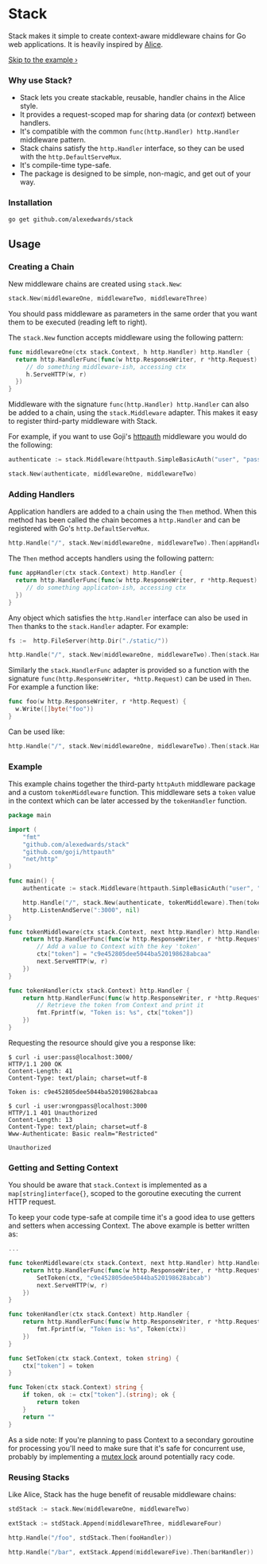 # Stack

Stack makes it simple to create context-aware middleware chains for Go web applications. It is heavily inspired by [Alice](https://github.com/justinas/alice).

[Skip to the example &rsaquo;](#example)

### Why use Stack?

- Stack lets you create stackable, reusable, handler chains in the Alice style.
- It provides a request-scoped map for sharing data (or *context*) between handlers.
- It's compatible with the common `func(http.Handler) http.Handler` middleware pattern.
- Stack chains satisfy the `http.Handler` interface, so they can be used with the `http.DefaultServeMux`.
- It's compile-time type-safe.
- The package is designed to be simple, non-magic, and get out of your way.

### Installation

```bash
go get github.com/alexedwards/stack
```

## Usage

### Creating a Chain

New middleware chains are created using `stack.New`:

```go
stack.New(middlewareOne, middlewareTwo, middlewareThree)
```

You should pass middleware as parameters in the same order that you want them to be executed (reading left to right).

The `stack.New` function accepts middleware using the following pattern:

```go
func middlewareOne(ctx stack.Context, h http.Handler) http.Handler {
  return http.HandlerFunc(func(w http.ResponseWriter, r *http.Request) {
     // do something middleware-ish, accessing ctx
     h.ServeHTTP(w, r)
  })
}
```

Middleware with the signature `func(http.Handler) http.Handler` can also be added to a chain, using the `stack.Middleware` adapter. This makes it easy to register third-party middleware with Stack.

For example, if you want to use Goji's [httpauth](https://github.com/goji/httpauth) middleware you would do the following:

```go
authenticate := stack.Middleware(httpauth.SimpleBasicAuth("user", "pass"))

stack.New(authenticate, middlewareOne, middlewareTwo)
```

### Adding Handlers

Application handlers are added to a chain using the `Then` method. When this method has been called the chain becomes a `http.Handler` and can be registered with Go's `http.DefaultServeMux`.

```go
http.Handle("/", stack.New(middlewareOne, middlewareTwo).Then(appHandler))
```

The `Then` method accepts handlers using the following pattern:

```go
func appHandler(ctx stack.Context) http.Handler {
  return http.HandlerFunc(func(w http.ResponseWriter, r *http.Request) {
     // do something applicaton-ish, accessing ctx
  })
}
```

Any object which satisfies the `http.Handler` interface can also be used in `Then` thanks to the `stack.Handler` adapter. For example:

```go
fs :=  http.FileServer(http.Dir("./static/"))

http.Handle("/", stack.New(middlewareOne, middlewareTwo).Then(stack.Handler(fs)))
```

Similarly the `stack.HandlerFunc` adapter is provided so a function with the signature `func(http.ResponseWriter, *http.Request)` can be used in `Then`. For example a function like:

```go
func foo(w http.ResponseWriter, r *http.Request) {
  w.Write([]byte("foo"))
}
```

Can be used like:

```go
http.Handle("/", stack.New(middlewareOne, middlewareTwo).Then(stack.HandlerFunc(foo)))
```

### Example

This example chains together the third-party `httpAuth` middleware package and a custom `tokenMiddleware` function. This middleware sets a `token` value in the context which can be later accessed by the `tokenHandler` function.

```go
package main

import (
    "fmt"
    "github.com/alexedwards/stack"
    "github.com/goji/httpauth"
    "net/http"
)

func main() {
    authenticate := stack.Middleware(httpauth.SimpleBasicAuth("user", "pass"))

    http.Handle("/", stack.New(authenticate, tokenMiddleware).Then(tokenHandler))
    http.ListenAndServe(":3000", nil)
}

func tokenMiddleware(ctx stack.Context, next http.Handler) http.Handler {
    return http.HandlerFunc(func(w http.ResponseWriter, r *http.Request) {
        // Add a value to Context with the key 'token'
        ctx["token"] = "c9e452805dee5044ba520198628abcaa"
        next.ServeHTTP(w, r)
    })
}

func tokenHandler(ctx stack.Context) http.Handler {
    return http.HandlerFunc(func(w http.ResponseWriter, r *http.Request) {
        // Retrieve the token from Context and print it
        fmt.Fprintf(w, "Token is: %s", ctx["token"])
    })
}
```

Requesting the resource should give you a response like:

```shell
$ curl -i user:pass@localhost:3000/
HTTP/1.1 200 OK
Content-Length: 41
Content-Type: text/plain; charset=utf-8

Token is: c9e452805dee5044ba520198628abcaa

$ curl -i user:wrongpass@localhost:3000
HTTP/1.1 401 Unauthorized
Content-Length: 13
Content-Type: text/plain; charset=utf-8
Www-Authenticate: Basic realm="Restricted"

Unauthorized
```

### Getting and Setting Context

You should be aware that `stack.Context` is implemented as a `map[string]interface{}`, scoped to the goroutine executing the current HTTP request.

To keep your code type-safe at compile time it's a good idea to use getters and setters when accessing Context. The above example is better written as:

```go
...

func tokenMiddleware(ctx stack.Context, next http.Handler) http.Handler {
    return http.HandlerFunc(func(w http.ResponseWriter, r *http.Request) {
        SetToken(ctx, "c9e452805dee5044ba520198628abcab")
        next.ServeHTTP(w, r)
    })
}

func tokenHandler(ctx stack.Context) http.Handler {
    return http.HandlerFunc(func(w http.ResponseWriter, r *http.Request) {
        fmt.Fprintf(w, "Token is: %s", Token(ctx))
    })
}

func SetToken(ctx stack.Context, token string) {
    ctx["token"] = token
}

func Token(ctx stack.Context) string {
    if token, ok := ctx["token"].(string); ok {
        return token
    }
    return ""
}
```

As a side note: If you're planning to pass Context to a secondary goroutine for processing you'll need to make sure that it's safe for concurrent use, probably by implementing a [mutex lock](http://www.alexedwards.net/blog/understanding-mutexes) around potentially racy code.

### Reusing Stacks

Like Alice, Stack has the huge benefit of reusable middleware chains:

```go
stdStack := stack.New(middlewareOne, middlewareTwo)

extStack := stdStack.Append(middlewareThree, middlewareFour)

http.Handle("/foo", stdStack.Then(fooHandler))

http.Handle("/bar", extStack.Append(middlewareFive).Then(barHandler))
```
